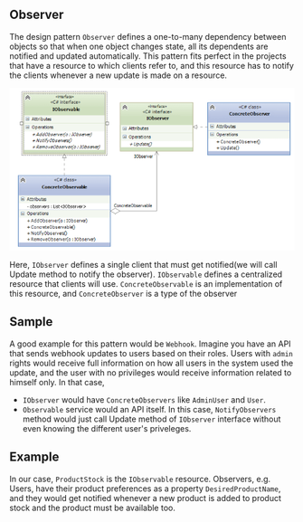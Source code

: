 ## Observer
The design pattern `Observer` defines a one-to-many dependency between objects so that when one object changes
state, all its dependents are notified and updated automatically. This pattern fits perfect in the projects that
have a resource to which clients refer to, and this resource has to notify the clients whenever a new update is 
made on a resource. 

![img.png](assets/img.png)

Here, `IObserver` defines a single client that must get notified(we will call Update method to notify the 
observer). `IObservable` defines a centralized resource that clients will use. `ConcreteObservable` is an
implementation of this resource, and `ConcreteObserver` is a type of the observer

## Sample
A good example for this pattern would be `Webhook`. Imagine you have an API that sends webhook updates to users
based on their roles. Users with `admin` rights would receive full information on how all users in the system
used the update, and the user with no privileges would receive information related to himself only.
In that case, 
* `IObserver` would have `ConcreteObservers` like `AdminUser` and `User`.
* `Observable` service would an API itself. In this case, `NotifyObservers` method would just call Update method
of `IObserver` interface without even knowing the different user's priveleges.

## Example
In our case, `ProductStock` is the `IObservable` resource. Observers, e.g. Users, have their product preferences
as a property `DesiredProductName`, and they would get notified whenever a new product is added to product stock and the product
must be available too.

